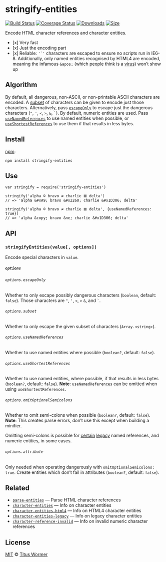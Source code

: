 stringify-entities
==================

[![Build Status](https://img.shields.io/travis/wooorm/stringify-entities.svg)](https://travis-ci.org/wooorm/stringify-entities) [![Coverage Status](https://img.shields.io/codecov/c/github/wooorm/stringify-entities.svg)](https://codecov.io/github/wooorm/stringify-entities) [![Downloads](https://img.shields.io/npm/dm/stringify-entities.svg)](https://www.npmjs.com/package/stringify-entities) [![Size](https://img.shields.io/bundlephobia/minzip/stringify-entities.svg)](https://bundlephobia.com/result?p=stringify-entities)

Encode HTML character references and character entities.

-   \[x\] Very fast
-   \[x\] Just the encoding part
-   \[x\] Reliable: `` '`' `` characters are escaped to ensure no scripts run in IE6-8. Additionally, only named entities recognised by HTML4 are encoded, meaning the infamous `&apos;` (which people think is a [virus](https://www.telegraph.co.uk/technology/advice/10516839/Why-do-some-apostrophes-get-replaced-with-andapos.html)) won’t show up

Algorithm
---------

By default, all dangerous, non-ASCII, or non-printable ASCII characters are encoded. A [subset](#optionssubset) of characters can be given to encode just those characters. Alternatively, pass [`escapeOnly`](#optionsescapeonly) to escape just the dangerous characters (`"`, `'`, `<`, `>`, `&`, `` ` ``). By default, numeric entities are used. Pass [`useNamedReferences`](#optionsusenamedreferences) to use named entities when possible, or [`useShortestReferences`](#optionsuseshortestreferences) to use them if that results in less bytes.

Install
-------

[npm](https://docs.npmjs.com/cli/install):

    npm install stringify-entities

Use
---

    var stringify = require('stringify-entities')

    stringify('alpha © bravo ≠ charlie 𝌆 delta')
    // => 'alpha &#xA9; bravo &#x2260; charlie &#x1D306; delta'

    stringify('alpha © bravo ≠ charlie 𝌆 delta', {useNamedReferences: true})
    // => 'alpha &copy; bravo &ne; charlie &#x1D306; delta'

API
---

### `stringifyEntities(value[, options])`

Encode special characters in `value`.

##### `options`

###### `options.escapeOnly`

Whether to only escape possibly dangerous characters (`boolean`, default: `false`). Those characters are `"`, `'`, `<`, `>` `&`, and `` ` ``.

###### `options.subset`

Whether to only escape the given subset of characters (`Array.<string>`).

###### `options.useNamedReferences`

Whether to use named entities where possible (`boolean?`, default: `false`).

###### `options.useShortestReferences`

Whether to use named entities, where possible, if that results in less bytes (`boolean?`, default: `false`). **Note**: `useNamedReferences` can be omitted when using `useShortestReferences`.

###### `options.omitOptionalSemicolons`

Whether to omit semi-colons when possible (`boolean?`, default: `false`). **Note**: This creates parse errors, don’t use this except when building a minifier.

Omitting semi-colons is possible for [certain](dangerous.json) [legacy](https://github.com/wooorm/character-entities-legacy) named references, and numeric entities, in some cases.

###### `options.attribute`

Only needed when operating dangerously with `omitOptionalSemicolons: true`. Create entities which don’t fail in attributes (`boolean?`, default: `false`).

Related
-------

-   [`parse-entities`](https://github.com/wooorm/parse-entities) — Parse HTML character references
-   [`character-entities`](https://github.com/wooorm/character-entities) — Info on character entities
-   [`character-entities-html4`](https://github.com/wooorm/character-entities-html4) — Info on HTML4 character entities
-   [`character-entities-legacy`](https://github.com/wooorm/character-entities-legacy) — Info on legacy character entities
-   [`character-reference-invalid`](https://github.com/wooorm/character-reference-invalid) — Info on invalid numeric character references

License
-------

[MIT](license) © [Titus Wormer](https://wooorm.com)
